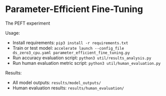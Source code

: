 # Parameter-Efficient Fine-Tuning
The PEFT experiment

Usage:
 - Install requirements: `pip3 install -r requirements.txt`
 - Train or test model: `accelerate launch --config_file ds_zero3_cpu.yaml parameter_efficient_fine_tuning.py`
 - Run accuracy evaluation script: `python3 util/results_analysis.py`
 - Run human evaluation metric script: `python3 util/human_evaluation.py`

Results:
 - All model outputs: `results/model_outputs/`
 - Human evaluation results: `results/human_evaluation/`


